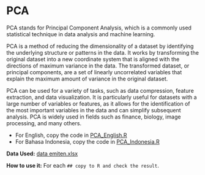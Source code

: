 # PCA

PCA stands for Principal Component Analysis, which is a commonly used statistical technique in data analysis and machine learning.

PCA is a method of reducing the dimensionality of a dataset by identifying the underlying structure or patterns in the data. It works by transforming the original dataset into a new coordinate system that is aligned with the directions of maximum variance in the data. The transformed dataset, or principal components, are a set of linearly uncorrelated variables that explain the maximum amount of variance in the original dataset.

PCA can be used for a variety of tasks, such as data compression, feature extraction, and data visualization. It is particularly useful for datasets with a large number of variables or features, as it allows for the identification of the most important variables in the data and can simplify subsequent analysis. PCA is widely used in fields such as finance, biology, image processing, and many others.

- For English, copy the code in [PCA_English.R](https://github.com/zenklinov/PCA/blob/main/PCA_English.R)
- For Bahasa Indonesia, copy the code in [PCA_Indonesia.R](https://github.com/zenklinov/PCA/blob/main/PCA_Indonesia.R)

**Data Used:** [data emiten.xlsx](https://github.com/zenklinov/PCA/blob/main/data%20emiten.xlsx)

**How to use it:** For each `## copy to R and check the result`.

